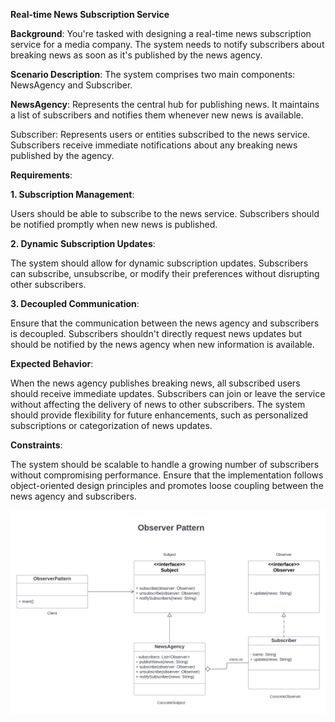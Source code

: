 **Real-time News Subscription Service**

**Background**: You're tasked with designing a real-time news subscription service for a media company. The system needs to notify subscribers about breaking news as soon as it's published by the news agency.

**Scenario Description**: The system comprises two main components: NewsAgency and Subscriber.

**NewsAgency**: Represents the central hub for publishing news. It maintains a list of subscribers and notifies them whenever new news is available.

Subscriber: Represents users or entities subscribed to the news service. Subscribers receive immediate notifications about any breaking news published by the agency.

**Requirements**:

**1. Subscription Management**:

Users should be able to subscribe to the news service.
Subscribers should be notified promptly when new news is published.

**2. Dynamic Subscription Updates**:

The system should allow for dynamic subscription updates. Subscribers can subscribe, unsubscribe, or modify their preferences without disrupting other subscribers.

**3. Decoupled Communication**:

Ensure that the communication between the news agency and subscribers is decoupled. Subscribers shouldn't directly request news updates but should be notified by the news agency when new information is available.

**Expected Behavior**:

When the news agency publishes breaking news, all subscribed users should receive immediate updates.
Subscribers can join or leave the service without affecting the delivery of news to other subscribers.
The system should provide flexibility for future enhancements, such as personalized subscriptions or categorization of news updates.

**Constraints**:

The system should be scalable to handle a growing number of subscribers without compromising performance.
Ensure that the implementation follows object-oriented design principles and promotes loose coupling between the news agency and subscribers.

![UML OBSERVER PATTERN](https://github.com/vjpjulia/Assignment-8/blob/main/UML%20Observer%20Pattern.png)
